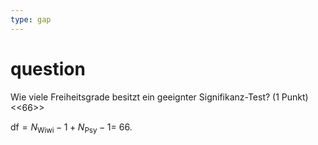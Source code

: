 ```yaml
---
type: gap
---
```






# question

Wie viele Freiheitsgrade besitzt ein geeignter Signifikanz-Test? (1 Punkt)
<<66>>

$\mathrm{df} = N_\mathrm{Wiwi} - 1 +  N_\mathrm{Psy} - 1 =$ 66.

